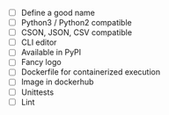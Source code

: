 - [ ] Define a good name
- [ ] Python3 / Python2 compatible
- [ ] CSON, JSON, CSV compatible
- [ ] CLI editor
- [ ] Available in PyPI
- [ ] Fancy logo
- [ ] Dockerfile for containerized execution
- [ ] Image in dockerhub
- [ ] Unittests
- [ ] Lint
